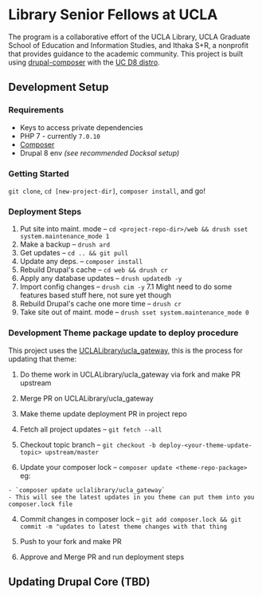 # Library Senior Fellows at UCLA

The program is a collaborative effort of the UCLA Library, UCLA Graduate School of Education and Information Studies, and Ithaka S+R, a nonprofit that provides guidance to the academic community. This project is built using [drupal-composer](https://github.com/drupal-composer/drupal-project) with the [UC D8 distro](https://github.com/ucdavis/sitefarm_seed).

## Development Setup

### Requirements

- Keys to access private dependencies
- PHP 7 - currently `7.0.10`
- [Composer](https://getcomposer.org/doc/00-intro.md)
- Drupal 8 env _(see recommended Docksal setup)_

### Getting Started

`git clone`, `cd [new-project-dir]`, `composer install`, and go!

### Deployment Steps

1. Put site into maint. mode – `cd <project-repo-dir>/web && drush sset system.maintenance_mode 1`
2. Make a backup – `drush ard`
3. Get updates – `cd .. && git pull`
4. Update any deps. – `composer install`
5. Rebuild Drupal's cache – `cd web && drush cr`
6. Apply any database updates – `drush updatedb -y`
7. Import config changes – `drush cim -y` 7.1 Might need to do some features based stuff here, not sure yet though
8. Rebuild Drupal's cache one more time – `drush cr`
9. Take site out of maint. mode – `drush sset system.maintenance_mode 0`

### Development Theme package update to deploy procedure

This project uses the [UCLALibrary/ucla_gateway](https://github.com/uclalibrary/ucla_gateway), this is the process for updating that theme:

1. Do theme work in UCLALibrary/ucla_gateway via fork and make PR upstream
2. Merge PR on UCLALibrary/ucla_gateway
3. Make theme update deployment PR in project repo

  1. Fetch all project updates – `git fetch --all`
  2. Checkout topic branch – `git checkout -b deploy-<your-theme-update-topic> upstream/master`
  3. Update your composer lock – `composer update <theme-repo-package>` eg:

    - `composer update uclalibrary/ucla_gateway`
    - This will see the latest updates in you theme can put them into you composer.lock file

  4. Commit changes in composer lock – `git add composer.lock && git commit -m "updates to latest theme changes with that thing`

  5. Push to your fork and make PR

4. Approve and Merge PR and run deployment steps

## Updating Drupal Core (TBD)
